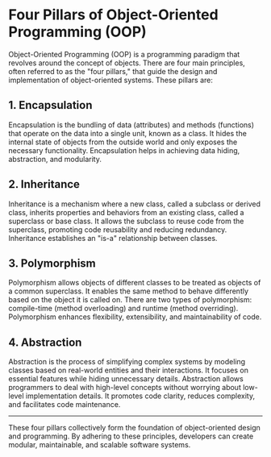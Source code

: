 # Four Pillars of Object-Oriented Programming (OOP)

Object-Oriented Programming (OOP) is a programming paradigm that revolves around the concept of objects. There are four main principles, often referred to as the "four pillars," that guide the design and implementation of object-oriented systems. These pillars are:

## 1. Encapsulation

Encapsulation is the bundling of data (attributes) and methods (functions) that operate on the data into a single unit, known as a class. It hides the internal state of objects from the outside world and only exposes the necessary functionality. Encapsulation helps in achieving data hiding, abstraction, and modularity.

## 2. Inheritance

Inheritance is a mechanism where a new class, called a subclass or derived class, inherits properties and behaviors from an existing class, called a superclass or base class. It allows the subclass to reuse code from the superclass, promoting code reusability and reducing redundancy. Inheritance establishes an "is-a" relationship between classes.

## 3. Polymorphism

Polymorphism allows objects of different classes to be treated as objects of a common superclass. It enables the same method to behave differently based on the object it is called on. There are two types of polymorphism: compile-time (method overloading) and runtime (method overriding). Polymorphism enhances flexibility, extensibility, and maintainability of code.

## 4. Abstraction

Abstraction is the process of simplifying complex systems by modeling classes based on real-world entities and their interactions. It focuses on essential features while hiding unnecessary details. Abstraction allows programmers to deal with high-level concepts without worrying about low-level implementation details. It promotes code clarity, reduces complexity, and facilitates code maintenance.

---

These four pillars collectively form the foundation of object-oriented design and programming. By adhering to these principles, developers can create modular, maintainable, and scalable software systems.
